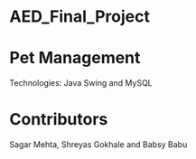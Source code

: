 # AED_Final_Project

# Pet Management 

Technologies: 
Java Swing and MySQL 

# Contributors
Sagar Mehta, 
Shreyas Gokhale and 
Babsy Babu 
